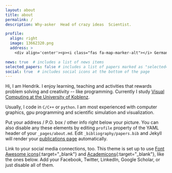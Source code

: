 ```yaml
---
layout: about
title: about
permalink: /
description: Why-asker  Head of crazy ideas  Scientist.

profile:
  align: right
  image: 13662320.png
  address: >
    <div align='center'><p><i class="fas fa-map-marker-alt"></i> Germany</p></div>

news: true  # includes a list of news items
selected_papers: false # includes a list of papers marked as "selected={true}"
social: true  # includes social icons at the bottom of the page
---
```


Hi, I am Hendrik. I enjoy learning, teaching and activities that rewards problem solving and creativity -- like programming. Currently I study [Visual Computing at the University of Koblenz](https://www.uni-koblenz-landau.de/en/campus-koblenz/fb4/icv?set_language=en).

Usually, I code in `C/C++` or `python`. I am most experienced with computer graphics, gpu programming and scientific simulation and visualization.   

Put your address / P.O. box / other info right below your picture. You can also disable any these elements by editing `profile` property of the YAML header of your `_pages/about.md`. Edit `_bibliography/papers.bib` and Jekyll will render your [publications page](/al-folio/publications/) automatically.

Link to your social media connections, too. This theme is set up to use [Font Awesome icons](http://fortawesome.github.io/Font-Awesome/){:target="\_blank"} and [Academicons](https://jpswalsh.github.io/academicons/){:target="\_blank"}, like the ones below. Add your Facebook, Twitter, LinkedIn, Google Scholar, or just disable all of them.
